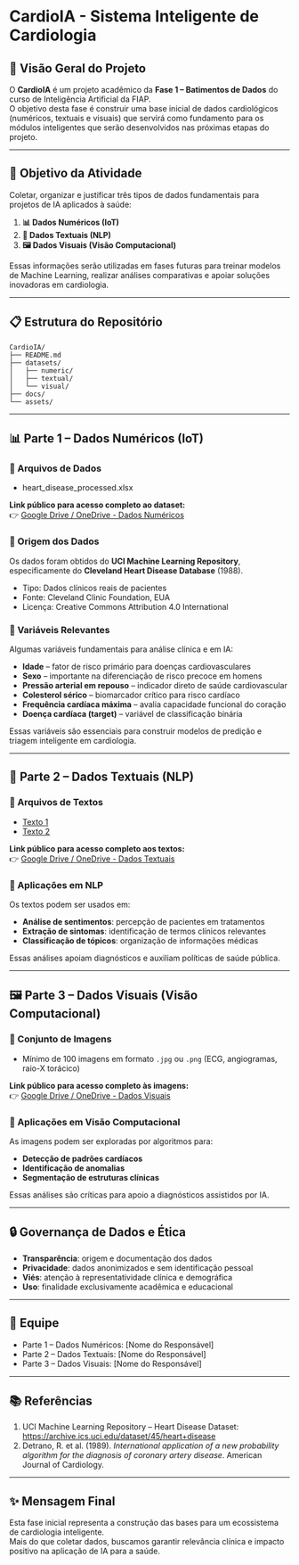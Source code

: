 # CardioIA - Sistema Inteligente de Cardiologia

## 🏥 Visão Geral do Projeto
O **CardioIA** é um projeto acadêmico da **Fase 1 – Batimentos de Dados** do curso de Inteligência Artificial da FIAP.  
O objetivo desta fase é construir uma base inicial de dados cardiológicos (numéricos, textuais e visuais) que servirá como fundamento para os módulos inteligentes que serão desenvolvidos nas próximas etapas do projeto.

---

## 🎯 Objetivo da Atividade
Coletar, organizar e justificar três tipos de dados fundamentais para projetos de IA aplicados à saúde:

1. **📊 Dados Numéricos (IoT)**  
2. **📝 Dados Textuais (NLP)**  
3. **🖼️ Dados Visuais (Visão Computacional)**  

Essas informações serão utilizadas em fases futuras para treinar modelos de Machine Learning, realizar análises comparativas e apoiar soluções inovadoras em cardiologia.

---

## 📋 Estrutura do Repositório

```
CardioIA/
├── README.md
├── datasets/
│   ├── numeric/
│   ├── textual/
│   └── visual/
├── docs/
└── assets/
```

---

## 📊 Parte 1 – Dados Numéricos (IoT)

### 📁 Arquivos de Dados
- heart_disease_processed.xlsx 

**Link público para acesso completo ao dataset:**  
👉 [Google Drive / OneDrive - Dados Numéricos]([(https://drive.google.com/drive/folders/1MVGRajXHamQ81FYPaeWpcSY2UmrDjWy7?usp=sharing)])

### 📌 Origem dos Dados
Os dados foram obtidos do **UCI Machine Learning Repository**, especificamente do **Cleveland Heart Disease Database** (1988).  
- Tipo: Dados clínicos reais de pacientes  
- Fonte: Cleveland Clinic Foundation, EUA  
- Licença: Creative Commons Attribution 4.0 International  

### 🔬 Variáveis Relevantes
Algumas variáveis fundamentais para análise clínica e em IA:  
- **Idade** – fator de risco primário para doenças cardiovasculares  
- **Sexo** – importante na diferenciação de risco precoce em homens  
- **Pressão arterial em repouso** – indicador direto de saúde cardiovascular  
- **Colesterol sérico** – biomarcador crítico para risco cardíaco  
- **Frequência cardíaca máxima** – avalia capacidade funcional do coração  
- **Doença cardíaca (target)** – variável de classificação binária  

Essas variáveis são essenciais para construir modelos de predição e triagem inteligente em cardiologia.

---

## 📝 Parte 2 – Dados Textuais (NLP)

### 📁 Arquivos de Textos
- [Texto 1](datasets/textual/texto1.txt)  
- [Texto 2](datasets/textual/texto2.txt)  

**Link público para acesso completo aos textos:**  
👉 [Google Drive / OneDrive - Dados Textuais](INSERIR_LINK_AQUI)

### 📌 Aplicações em NLP
Os textos podem ser usados em:  
- **Análise de sentimentos**: percepção de pacientes em tratamentos  
- **Extração de sintomas**: identificação de termos clínicos relevantes  
- **Classificação de tópicos**: organização de informações médicas  

Essas análises apoiam diagnósticos e auxiliam políticas de saúde pública.

---

## 🖼️ Parte 3 – Dados Visuais (Visão Computacional)

### 📁 Conjunto de Imagens
- Mínimo de 100 imagens em formato `.jpg` ou `.png` (ECG, angiogramas, raio-X torácico)  

**Link público para acesso completo às imagens:**  
👉 [Google Drive / OneDrive - Dados Visuais](INSERIR_LINK_AQUI)

### 📌 Aplicações em Visão Computacional
As imagens podem ser exploradas por algoritmos para:  
- **Detecção de padrões cardíacos**  
- **Identificação de anomalias**  
- **Segmentação de estruturas clínicas**  

Essas análises são críticas para apoio a diagnósticos assistidos por IA.

---

## 🔒 Governança de Dados e Ética
- **Transparência**: origem e documentação dos dados  
- **Privacidade**: dados anonimizados e sem identificação pessoal  
- **Viés**: atenção à representatividade clínica e demográfica  
- **Uso**: finalidade exclusivamente acadêmica e educacional  

---

## 👥 Equipe
- Parte 1 – Dados Numéricos: [Nome do Responsável]  
- Parte 2 – Dados Textuais: [Nome do Responsável]  
- Parte 3 – Dados Visuais: [Nome do Responsável]  

---

## 📚 Referências
1. UCI Machine Learning Repository – Heart Disease Dataset: https://archive.ics.uci.edu/dataset/45/heart+disease  
2. Detrano, R. et al. (1989). *International application of a new probability algorithm for the diagnosis of coronary artery disease*. American Journal of Cardiology.  

---

## ✨ Mensagem Final
Esta fase inicial representa a construção das bases para um ecossistema de cardiologia inteligente.  
Mais do que coletar dados, buscamos garantir relevância clínica e impacto positivo na aplicação de IA para a saúde.
